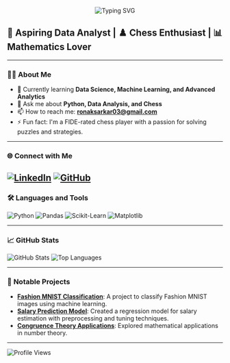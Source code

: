 
<p align="center">
  <img src="https://readme-typing-svg.demolab.com?font=Fira+Code&size=32&duration=3000&pause=500&color=32A1FF&center=true&vCenter=true&width=700&lines=Hi+%F0%9F%91%8B%2C+I'm+Ronak+Sarkar.;Hi+%F0%9F%91%8B%2C+I'm+Ronak+Sarkar.;Hi+%F0%9F%91%8B%2C+I'm+Ronak+Sarkar." alt="Typing SVG">
</p>


## 🌟 Aspiring Data Analyst | ♟️ Chess Enthusiast | 📊 Mathematics Lover
---

### 👨‍💻 **About Me**  
- 🌱 Currently learning **Data Science, Machine Learning, and Advanced Analytics**  
- 💬 Ask me about **Python, Data Analysis, and Chess**  
- 📫 How to reach me: **ronaksarkar03@gmail.com**  
- ⚡ Fun fact: I'm a FIDE-rated chess player with a passion for solving puzzles and strategies.  

---

### 🌐 **Connect with Me**  
[![LinkedIn](https://img.shields.io/badge/LinkedIn-%230077B5.svg?style=flat&logo=linkedin&logoColor=white)](https://www.linkedin.com/in/r-sarkar-122a6130b/)  [![GitHub](https://img.shields.io/badge/GitHub-%23181717.svg?style=flat&logo=github&logoColor=white)](https://github.com/iamrsarkar)  
---

### 🛠 **Languages and Tools**  
![Python](https://img.shields.io/badge/Python-%2314354C.svg?style=flat&logo=python&logoColor=white)  ![Pandas](https://img.shields.io/badge/Pandas-%23150458.svg?style=flat&logo=pandas&logoColor=white)  ![Scikit-Learn](https://img.shields.io/badge/Scikit--Learn-%23F7931E.svg?style=flat&logo=scikit-learn&logoColor=white)  ![Matplotlib](https://img.shields.io/badge/Matplotlib-%2300BFFF.svg?style=flat&logo=plotly&logoColor=white)  

---

### 📈 **GitHub Stats**  
![GitHub Stats](https://github-readme-stats.vercel.app/api?username=iamrsarkar&show_icons=true&theme=radical) 
![Top Languages](https://github-readme-stats.vercel.app/api/top-langs/?username=iamrsarkar&layout=compact&theme=radical)  

---

### 🌟 **Notable Projects**  
- **[Fashion MNIST Classification](https://github.com/iamrsarkar/fashion-mnist-classification)**: A project to classify Fashion MNIST images using machine learning.  
- **[Salary Prediction Model](https://github.com/iamrsarkar/salary-prediction-model)**: Created a regression model for salary estimation with preprocessing and tuning techniques.
- **[Congruence Theory Applications](#)**: Explored mathematical applications in number theory.  

---

![Profile Views](https://komarev.com/ghpvc/?username=iamrsarkar&color=blue)

